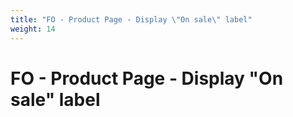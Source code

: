 ```yaml
---
title: "FO - Product Page - Display \"On sale\" label"
weight: 14
---
```


# FO - Product Page - Display \"On sale\" label
